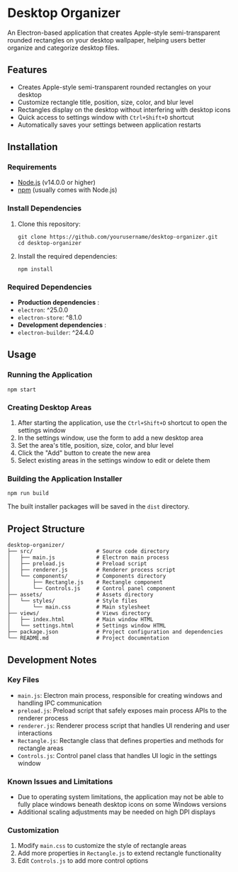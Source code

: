 # Desktop Organizer

An Electron-based application that creates Apple-style semi-transparent rounded rectangles on your desktop wallpaper, helping users better organize and categorize desktop files.

## Features

- Creates Apple-style semi-transparent rounded rectangles on your desktop
- Customize rectangle title, position, size, color, and blur level
- Rectangles display on the desktop without interfering with desktop icons
- Quick access to settings window with `Ctrl+Shift+D` shortcut
- Automatically saves your settings between application restarts

## Installation

### Requirements

- [Node.js](https://nodejs.org/) (v14.0.0 or higher)
- [npm](https://www.npmjs.com/) (usually comes with Node.js)

### Install Dependencies


1. Clone this repository:

   ```
   git clone https://github.com/yourusername/desktop-organizer.git
   cd desktop-organizer
   ```
2. Install the required dependencies:

   ```
   npm install

   ```


### Required Dependencies

* **Production dependencies** :
* `electron`: ^25.0.0
* `electron-store`: ^8.1.0
* **Development dependencies** :
* `electron-builder`: ^24.4.0


## Usage

### Running the Application

```
npm start
```


### Creating Desktop Areas

1. After starting the application, use the `Ctrl+Shift+D` shortcut to open the settings window
2. In the settings window, use the form to add a new desktop area
3. Set the area's title, position, size, color, and blur level
4. Click the "Add" button to create the new area
5. Select existing areas in the settings window to edit or delete them


### Building the Application Installer

```
npm run build
```

The built installer packages will be saved in the `dist` directory.


## Project Structure

```
desktop-organizer/
├── src/                    # Source code directory
│   ├── main.js             # Electron main process
│   ├── preload.js          # Preload script
│   ├── renderer.js         # Renderer process script
│   └── components/         # Components directory
│       ├── Rectangle.js    # Rectangle component
│       └── Controls.js     # Control panel component
├── assets/                 # Assets directory
│   └── styles/             # Style files
│       └── main.css        # Main stylesheet
├── views/                  # Views directory
│   ├── index.html          # Main window HTML
│   └── settings.html       # Settings window HTML
├── package.json            # Project configuration and dependencies
└── README.md               # Project documentation
```


## Development Notes

### Key Files

* `main.js`: Electron main process, responsible for creating windows and handling IPC communication
* `preload.js`: Preload script that safely exposes main process APIs to the renderer process
* `renderer.js`: Renderer process script that handles UI rendering and user interactions
* `Rectangle.js`: Rectangle class that defines properties and methods for rectangle areas
* `Controls.js`: Control panel class that handles UI logic in the settings window

### Known Issues and Limitations

* Due to operating system limitations, the application may not be able to fully place windows beneath desktop icons on some Windows versions
* Additional scaling adjustments may be needed on high DPI displays


### Customization

1. Modify `main.css` to customize the style of rectangle areas
2. Add more properties in `Rectangle.js` to extend rectangle functionality
3. Edit `Controls.js` to add more control options
